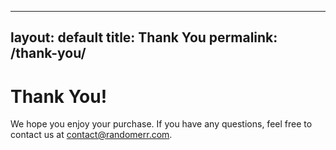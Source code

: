 <!-- Thank-You Page -->
---
layout: default
title: Thank You
permalink: /thank-you/
---

# Thank You!

We hope you enjoy your purchase. If you have any questions, feel free to contact us at [contact@randomerr.com](mailto:contact@randomerr.com).

<script>
  document.addEventListener("DOMContentLoaded", () => {
    const purchasedItems = JSON.parse(localStorage.getItem('purchasedItems'));
    if (purchasedItems && purchasedItems.length > 0) {
      const cartItemsContainer = document.getElementById('cart-items');
      cartItemsContainer.innerHTML = '';
      purchasedItems.forEach(item => {
        const itemDiv = document.createElement('div');
        itemDiv.className = 'purchased-item';
        itemDiv.innerHTML = `
          <h3>${item.name}</h3>
          <p>Price: $${item.price}</p>
          <p>Quantity: ${item.quantity}</p>
        `;
        cartItemsContainer.appendChild(itemDiv);
      });
      document.getElementById('cart-summary').style.display = 'block';
    } else {
      document.getElementById('cart-summary').innerHTML = '<p>No items found.</p>';
    }
  });
</script>
